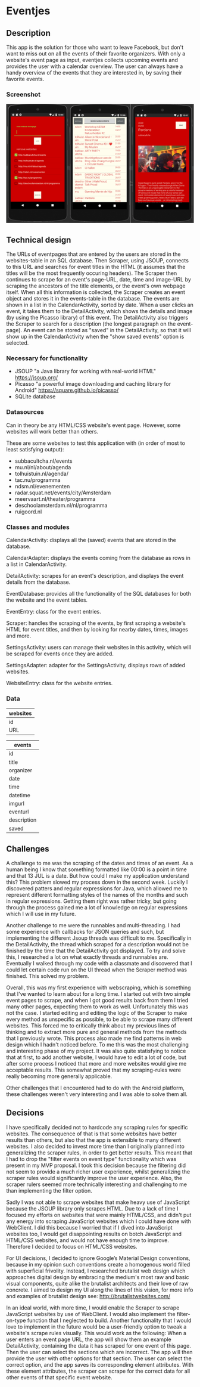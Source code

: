 # Eventjes
## Description
This app is the solution for those who want to leave Facebook, but don't want to miss out on all the events of their favorite organizers.
With only a website's event page as input, eventjes collects upcoming events and provides the user with a calendar overview. 
The user can always have a handy overview of the events that they are interested in, by saving their favorite events.

### Screenshot
![](/doc/screenshotEventjes.png)

## Technical design
The URLs of eventpages that are entered by the users are stored in the websites-table in an SQL database.
Then Scraper, using JSOUP, connects to this URL and searches for event titles in the HTML (it assumes that the titles will be the most frequently occuring headers).
The Scraper then continues to scrape for an event's page-URL, date, time and image-URL by scraping the ancestors of the title elements, or the event's own webpage itself.
When all this information is collected, the Scraper creates an event object and stores it in the events-table in the database. The events are shown in a list in the CalendarActivity, sorted by date.
When a user clicks an event, it takes them to the DetailActivity, which shows the details and image (by using the Picasso library) of this event. The DetailActivity also triggers the Scraper to search for a description (the longest paragraph on the event-page).
An event can be stored as "saved" in the DetailActivity, so that it will show up in the CalendarActivity when the "show saved events" option is selected.

### Necessary for functionality
- JSOUP "a Java library for working with real-world HTML" https://jsoup.org/
- Picasso "a powerful image downloading and caching library for Android" https://square.github.io/picasso/
- SQLite database

### Datasources
Can in theory be any HTML/CSS website's event page. However, some websites will work better than others.

These are some websites to test this application with (in order of most to least satisfying output):
- subbacultcha.nl/events
- mu.nl/nl/about/agenda
- tolhuistuin.nl/agenda/
- tac.nu/programma
- ndsm.nl/evenementen
- radar.squat.net/events/city/Amsterdam
- meervaart.nl/theater/programma
- deschoolamsterdam.nl/nl/programma
- ruigoord.nl

### Classes and modules
CalendarActivity: displays all the (saved) events that are stored in the database.

CalendarAdapter: displays the events coming from the database as rows in a list in CalendarActivity.

DetailActivity: scrapes for an event's description, and displays the event details from the database.

EventDatabase: provides all the functionality of the SQL databases for both the website and the event tables.

EventEntry: class for the event entries.

Scraper: handles the scraping of the events, by first scraping a website's HTML for event titles, and then by looking for nearby dates, times, images and more.

SettingsActivity: users can manage their websites in this activity, which will be scraped for events once they are added.

SettingsAdapter: adapter for the SettingsActivity, displays rows of added websites.

WebsiteEntry: class for the website entries.

### Data
| websites |
| -------- |
|    id    |
|   URL    |

|  events  | 
| -------- | 
|    id    | 
|  title   | 
| organizer|
| date |
| time |
| datetime |
| imgurl |
| eventurl |
| description |
| saved |

## Challenges
A challenge to me was the scraping of the dates and times of an event. As a human being I know that something formatted like 00:00 is a point in time and that 13 JUL is a date.
But how could I make my application understand this? This problem slowed my process down in the second week. Luckily I discovered patters and regular expressions for Java, which allowed me to represent different formatting styles of the names of the months and such in regular expressions. Getting them right was rather tricky, but going through the process gained me a lot of knowledge on regular expressions which I will use in my future.


Another challenge to me were the runnables and multi-threading. I had some experience with callbacks for JSON queries and such, but implementing the different Jsoup threads was difficult to me.
Specifically in the DetailActivity, the thread which scraped for a description would not be finished by the time that the DetailActivity got displayed. To try and solve this, I researched a lot on what exactly threads and runnables are.
Eventually I walked through my code with a classmate and discovered that I could let certain code run on the UI thread when the Scraper method was finished. This solved my problem.


Overall, this was my first experience with webscraping, which is something that I've wanted to learn about for a long time.
I started out with two simple event pages to scrape, and when I got good results back from them I tried many other pages, expecting them to work as well.
Unfortunately this was not the case. I started editing and editing the logic of the Scraper to make every method as unspecific as possible, to be able to scrape many different websites.
This forced me to critically think about my previous lines of thinking and to extract more pure and general methods from the methods that I previously wrote. This process also made me find patterns in web design which I hadn't noticed before. To me this was the most challenging and interesting phase of my project.
It was also quite statisfying to notice that at first, to add another website, I would have to edit a lot of code, but after some process I noticed that more and more websites would give me acceptable results.
This somewhat proved that my scraping-rules were really becoming more generally applicable.


Other challenges that I encountered had to do with the Android platform, these challenges weren't very interesting and I was able to solve them all.

## Decisions
I have specifically decided not to hardcode any scraping rules for specific websites. The consequence of that is that some websites have better results than others, but also that the app is extensible to many different websites. I also decided to invest more time than I originally planned into generalizing the scraper rules, in order to get better results. This meant that I had to drop the "filter events on event type" functionality which was present in my MVP proposal. I took this decision because the filtering did not seem to provide a much richer user experience, whilst generalizing the scraper rules would significantly improve the user experience.  Also, the scraper rulers seemed more technically interesting and challenging to me than implementing the filter option.


Sadly I was not able to scrape websites that make heavy use of JavaScript because the JSOUP library only scrapes HTML. Due to a lack of time I focused my efforts on websites that were mainly HTML/CSS, and didn't put any energy into scraping JavaScript websites which I could have done with WebClient. I did this because I worried that if I dived into JavaScript websites too, I would get disappointing results on botch JavaScript and HTML/CSS websites, and would not have enough time to improve. Therefore I decided to focus on HTML/CSS websites.


For UI decisions, I decided to ignore Google’s Material Design conventions, because in my opinion such conventions create a homogenous world filled with superficial frivolity. Instead, I researched brutalist web design which approaches digital design by embracing the medium's most raw and basic visual components, quite alike the brutalist architects and their love of raw concrete. I aimed to design my UI along the lines of this vision, for more info and examples of brutalist design see: http://brutalistwebsites.com/


In an ideal world, with more time, I would enable the Scraper to scrape JavaScript websites by use of WebClient. I would also implement the filter-on-type function that I neglected to build.
Another functionality that I would love to implement in the future would be a user-friendly option to tweak a website's scrape rules visually. This would work as the following:
When a user enters an event page URL, the app will show them an example DetailActivity, containing the data it has scraped for one event of this page. Then the user can select the
sections which are incorrect. The app will then provide the user with other options for that section. The user can select the correct option, and the app saves its corresponding element attributes.
With these element attributes, the scraper can scrape for the correct data for all other events of that specific event website.
